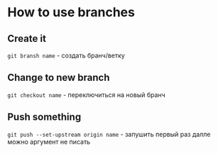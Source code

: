 # How to use branches

## Create it
`git bransh name` - создать бранч/ветку

## Change to new branch

`git checkout name` - переключиться на новый бранч

## Push something

`git push --set-upstream origin name` - запушить первый раз далле можно аргумент не писать
